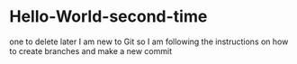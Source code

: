 # Hello-World-second-time
one to delete later
I am new to Git so I am following the instructions on how to create branches and make a new commit
